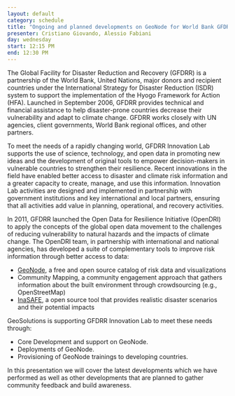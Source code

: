 ```yaml
---
layout: default
category: schedule
title: "Ongoing and planned developments on GeoNode for World Bank GFDRR Group"
presenter: Cristiano Giovando, Alessio Fabiani
day: wednesday
start: 12:15 PM
end: 12:30 PM
---
```


The Global Facility for Disaster Reduction and Recovery (GFDRR) is a partnership of the World Bank, United Nations, major donors and recipient countries under the International Strategy for Disaster Reduction (ISDR) system to support the implementation of the Hyogo Framework for Action (HFA).  Launched in September 2006, GFDRR provides technical and financial assistance to help disaster-prone countries decrease their vulnerability and adapt to climate change.  GFDRR works closely with UN agencies, client governments, World Bank regional offices, and other partners.

To meet the needs of a rapidly changing world, GFDRR Innovation Lab supports the use of science, technology, and open data in promoting new ideas and the development of original tools to empower decision-makers in vulnerable countries to strengthen their resilience. Recent innovations in the field have enabled better access to disaster and climate risk information and a greater capacity to create, manage, and use this information.  Innovation Lab activities are designed and implemented in partnership with government institutions and key international and local partners, ensuring that all activities add value in planning, operational, and recovery activities.
 
In 2011, GFDRR launched the Open Data for Resilience Initiative (OpenDRI) to apply the concepts of the global open data movement to the challenges of reducing vulnerability to natural hazards and the impacts of climate change. The OpenDRI team, in partnership with international and national agencies, has developed a suite of complementary tools to improve risk information through better access to data:
 
 * [GeoNode](geonode.org), a free and open source catalog of risk data and visualizations
 * Community Mapping, a community engagement approach that gathers information about the built environment through crowdsourcing (e.g., OpenStreetMap)
 * [InaSAFE](inasafe.org/en/), a open source tool that provides realistic disaster scenarios and their potential impacts 

GeoSolutions is supporting GFDRR Innovation Lab to meet these needs through:
* Core Development and support on GeoNode.
* Deployments of GeoNode.
* Provisioning of GeoNode trainings to developing countries.

In this presentation we will cover the latest developments which we have performed as well as other developments that are planned to gather community feedback and build awareness.

